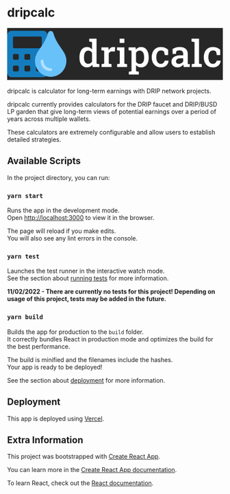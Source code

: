 # dripcalc

![dripcalc logo](/resources/logo-readme.svg)

dripcalc is calculator for long-term earnings with DRIP network projects.

dripcalc currently provides calculators for the DRIP faucet and DRIP/BUSD LP garden
that give long-term views of potential earnings over a period of years across multiple wallets.

These calculators are extremely configurable and allow users to establish detailed strategies.

## Available Scripts

In the project directory, you can run:

### `yarn start`

Runs the app in the development mode.\
Open [http://localhost:3000](http://localhost:3000) to view it in the browser.

The page will reload if you make edits.\
You will also see any lint errors in the console.

### `yarn test`

Launches the test runner in the interactive watch mode.\
See the section about [running tests](https://facebook.github.io/create-react-app/docs/running-tests) for more information.

**11/02/2022 - There are currently no tests for this project! Depending on usage of this project, tests may be added in the future.**

### `yarn build`

Builds the app for production to the `build` folder.\
It correctly bundles React in production mode and optimizes the build for the best performance.

The build is minified and the filenames include the hashes.\
Your app is ready to be deployed!

See the section about [deployment](https://facebook.github.io/create-react-app/docs/deployment) for more information.

## Deployment

This app is deployed using [Vercel](https://vercel.com/).

## Extra Information

This project was bootstrapped with [Create React App](https://github.com/facebook/create-react-app).


You can learn more in the [Create React App documentation](https://facebook.github.io/create-react-app/docs/getting-started).

To learn React, check out the [React documentation](https://reactjs.org/).

